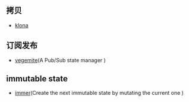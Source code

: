 ## 拷贝

- [klona](https://github.com/lukeed/klona)

## 订阅发布

- [vegemite](https://github.com/lukeed/vegemite)(A Pub/Sub state manager )

## immutable state

- [immer](https://github.com/immerjs/immer)(Create the next immutable state by mutating the current one )
